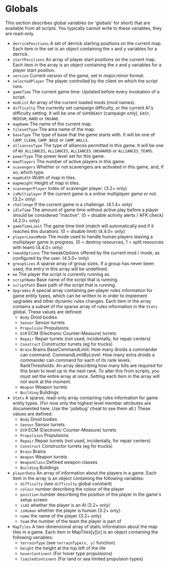 # Globals

This section describes global variables (or 'globals' for short) that are
available from all scripts. You typically cannot write to these variables,
they are read-only.

* ```derrickPositions``` A set of derrick starting positions on the current map. Each item in the set is an
object containing the x and y variables for a derrick.
* ```startPositions``` An array of player start positions on the current map. Each item in the array is an
object containing the x and y variables for a player start position.
* ```version``` Current version of the game, set in *major.minor* format.
* ```selectedPlayer``` The player controlled by the client on which the script runs.
* ```gameTime``` The current game time. Updated before every invokation of a script.
* ```modList``` An array of the current loaded mods (mod names).
* ```difficulty``` The currently set campaign difficulty, or the current AI's difficulty setting. It will be one of
```SUPEREASY``` (campaign only), ```EASY```, ```MEDIUM```, ```HARD``` or ```INSANE```.
* ```mapName``` The name of the current map.
* ```tilesetType``` The area name of the map.
* ```baseType``` The type of base that the game starts with. It will be one of ```CAMP_CLEAN```, ```CAMP_BASE``` or ```CAMP_WALLS```.
* ```alliancesType``` The type of alliances permitted in this game. It will be one of ```NO_ALLIANCES```, ```ALLIANCES```, ```ALLIANCES_UNSHARED``` or ```ALLIANCES_TEAMS```.
* ```powerType``` The power level set for this game.
* ```maxPlayers``` The number of active players in this game.
* ```scavengers``` Whether or not scavengers are activated in this game, and, if so, which type.
* ```mapWidth``` Width of map in tiles.
* ```mapHeight``` Height of map in tiles.
* ```scavengerPlayer``` Index of scavenger player. (3.2+ only)
* ```isMultiplayer``` If the current game is a online multiplayer game or not. (3.2+ only)
* ```challenge``` If the current game is a challenge. (4.1.4+ only)
* ```idleTime``` The amount of game time without active play before a player should be considered "inactive". (0 = disable activity alerts / AFK check) (4.2.0+ only)
* ```gameTimeLimit``` The game time limit (match will automatically end if it reaches this duration). (0 = disable limit) (4.4.0+ only)
* ```playerLeaveMode``` The mode used to handle human players leaving a multiplayer game in progress. (0 = destroy resources, 1 = split resources with team) (4.4.0+ only)
* ```tweakOptions``` The tweakOptions offered by the current mod / mode, as configured by the user. (4.5.0+ only)
* ```groupSizes``` A sparse array of group sizes. If a group has never been used, the entry in this array will
be undefined.
* ```me``` The player the script is currently running as.
* ```scriptName``` Base name of the script that is running.
* ```scriptPath``` Base path of the script that is running.
* ```Upgrades``` A special array containing per-player rules information for game entity types,
which can be written to in order to implement upgrades and other dynamic rules changes. Each item in the
array contains a subset of the sparse array of rules information in the ```Stats``` global.
These values are defined:
  * ```Body``` Droid bodies
  * ```Sensor``` Sensor turrets
  * ```Propulsion``` Propulsions
  * ```ECM``` ECM (Electronic Counter-Measure) turrets
  * ```Repair``` Repair turrets (not used, incidentally, for repair centers)
  * ```Construct``` Constructor turrets (eg for trucks)
  * ```Brain``` Brains
BaseCommandLimit: How many droids a commander can command. CommandLimitByLevel: How many extra droids
a commander can command for each of its rank levels. RankThresholds: An array describing how many
kills are required for this brain to level up to the next rank. To alter this from scripts, you must
set the entire array at once. Setting each item in the array will not work at the moment.
  * ```Weapon``` Weapon turrets
  * ```Building``` Buildings
* ```Stats``` A sparse, read-only array containing rules information for game entity types.
(For now only the highest level member attributes are documented here. Use the 'jsdebug' cheat
to see them all.)
These values are defined:
  * ```Body``` Droid bodies
  * ```Sensor``` Sensor turrets
  * ```ECM``` ECM (Electronic Counter-Measure) turrets
  * ```Propulsion``` Propulsions
  * ```Repair``` Repair turrets (not used, incidentally, for repair centers)
  * ```Construct``` Constructor turrets (eg for trucks)
  * ```Brain``` Brains
  * ```Weapon``` Weapon turrets
  * ```WeaponClass``` Defined weapon classes
  * ```Building``` Buildings
* ```playerData``` An array of information about the players in a game. Each item in the array is an object
containing the following variables:
  * ```difficulty``` (see ```difficulty``` global constant)
  * ```colour``` number describing the colour of the player
  * ```position``` number describing the position of the player in the game's setup screen
  * ```isAI``` whether the player is an AI (3.2+ only)
  * ```isHuman``` whether the player is human (3.2+ only)
  * ```name``` the name of the player (3.2+ only)
  * ```team``` the number of the team the player is part of
* ```MapTiles``` A two-dimensional array of static information about the map tiles in a game. Each item in MapTiles[y][x] is an object
containing the following variables:
  * ```terrainType``` (see ```terrainType(x, y)``` function)
  * ```height``` the height at the top left of the tile
  * ```hoverContinent``` (For hover type propulsions)
  * ```limitedContinent``` (For land or sea limited propulsion types)
